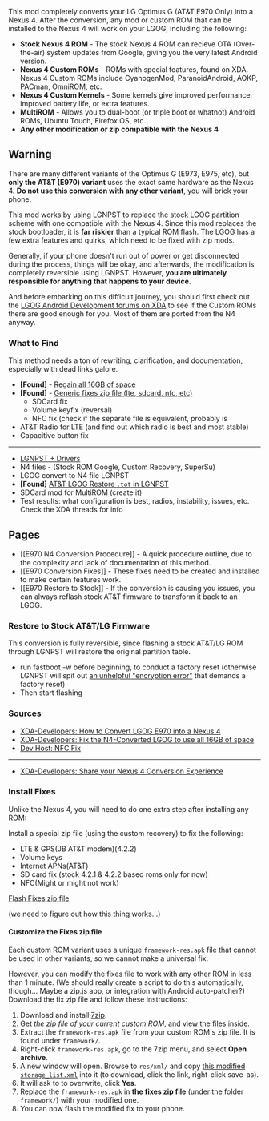 This mod completely converts your LG Optimus G (AT&T E970 Only) into a Nexus 4. After the conversion, any mod or custom ROM that can be installed to the Nexus 4 will work on your LGOG, including the following:

* **Stock Nexus 4 ROM** - The stock Nexus 4 ROM can recieve OTA (Over-the-air) system updates from Google, giving you the very latest Android version.
* **Nexus 4 Custom ROMs** - ROMs with special features, found on XDA. Nexus 4 Custom ROMs include CyanogenMod, ParanoidAndroid, AOKP, PACman, OmniROM, etc.
* **Nexus 4 Custom Kernels** - Some kernels give improved performance, improved battery life, or extra features.
* **MultiROM** - Allows you to dual-boot (or triple boot or whatnot) Android ROMs, Ubuntu Touch, Firefox OS, etc.
* **Any other modification or zip compatible with the Nexus 4**

## Warning

There are many different variants of the Optimus G (E973, E975, etc), but **only the AT&T (E970) variant** uses the exact same hardware as the Nexus 4. **Do not use this conversion with any other variant**, you will brick your phone.

This mod works by using LGNPST to replace the stock LGOG partition scheme with one compatible with the Nexus 4. Since this mod replaces the stock bootloader, it is **far riskier** than a typical ROM flash. The LGOG has a few extra features and quirks, which need to be fixed with zip mods.

Generally, if your phone doesn't run out of power or get disconnected during the process, things will be okay, and afterwards, the modification is completely reversible using LGNPST. However, **you are ultimately responsible for anything that happens to your device.**

And before embarking on this difficult journey, you should first check out the [LGOG Android Development forums on XDA](http://forum.xda-developers.com/forumdisplay.php?f=1921) to see if the Custom ROMs there are good enough for you. Most of them are ported from the N4 anyway.

### What to Find

This method needs a ton of rewriting, clarification, and documentation, especially with dead links galore.

* **[Found]** - [Regain all 16GB of space](http://forum.xda-developers.com/showthread.php?t=2160124)
* **[Found]** - [Generic fixes zip file (lte, sdcard, nfc, etc)](http://forum.xda-developers.com/showthread.php?t=2117576)
    * SDCard fix
    * Volume keyfix (reversal)
    * NFC fix (check if the separate file is equivalent, probably is
* AT&T Radio for LTE (and find out which radio is best and most stable)
* Capacitive button fix

---

* [LGNPST + Drivers](http://pastebin.com/g8hXBaaA)
* N4 files - (Stock ROM Google, Custom Recovery, SuperSu)
* LGOG convert to N4 file LGNPST
* **[Found]** [AT&T LGOG Restore `.tot` in LGNPST](http://forum.xda-developers.com/showthread.php?t=1984545)
* SDCard mod for MultiROM (create it)
* Test results: what configuration is best, radios, instability, issues, etc. Check the XDA threads for info

## Pages

* [[E970 N4 Conversion Procedure]] - A quick procedure outline, due to the complexity and lack of documentation of this method.
* [[E970 Conversion Fixes]] - These fixes need to be created and installed to make certain features work. 
* [[E970 Restore to Stock]] - If the conversion is causing you issues, you can always reflash stock AT&T firmware to transform it back to an LGOG.

### Restore to Stock AT&T/LG Firmware

This conversion is fully reversible, since flashing a stock AT&T/LG ROM through LGNPST will restore the original partition table.

* run fastboot -w before beginning, to conduct a factory reset (otherwise LGNPST will spit out [an unhelpful "encryption error"](http://forum.xda-developers.com/showpost.php?p=40178202&postcount=365) that demands a factory reset)
* Then start flashing

### Sources

* [XDA-Developers: How to Convert LGOG E970 into a Nexus 4](http://forum.xda-developers.com/showthread.php?t=2099784)
* [XDA-Developers: Fix the N4-Converted LGOG to use all 16GB of space](http://forum.xda-developers.com/showthread.php?t=2160124)
* [Dev Host: NFC Fix](http://d-h.st/51v)

---

* [XDA-Developers: Share your Nexus 4 Conversion Experience](http://forum.xda-developers.com/showthread.php?t=2160124)

### Install Fixes

Unlike the Nexus 4, you will need to do one extra step after installing any ROM: 

Install a special zip file (using the custom recovery) to fix the following:

* LTE & GPS(JB AT&T modem)(4.2.2)
* Volume keys
* Internet APNs(AT&T)
* SD card fix (stock 4.2.1 & 4.2.2 based roms only for now)
* NFC(Might or might not work)

[Flash Fixes zip file](http://forum.xda-developers.com/showthread.php?t=2117576)

(we need to figure out how this thing works...)

#### Customize the Fixes zip file

Each custom ROM variant uses a unique `framework-res.apk` file that cannot be used in other variants, so we cannot make a universal fix. 

However, you can modify the fixes file to work with any other ROM in less than 1 minute. (We should really create a script to do this automatically, though... Maybe a zip.js app, or integration with Android auto-patcher?) Download the fix zip file and follow these instructions:

1. Download and install [7zip](http://www.7-zip.org/).
2. Get *the zip file of your current custom ROM*, and view the files inside.
2. Extract the `framework-res.apk` file from your custom ROM's zip file. It is found under `framework/`.
3. Right-click `framework-res.apk`, go to the 7zip menu, and select **Open archive**.
4. A new window will open. Browse to `res/xml/` and copy [this modified `storage_list.xml`](https://dl.dropbox.com/u/35009953/storage_list.xml) into it (to download, click the link, right-click save-as).
5. It will ask to to overwrite, click **Yes**.
6. Replace the `framework-res.apk` in **the fixes zip file** (under the folder `framework/`) with your modified one.
7. You can now flash the modified fix to your phone.